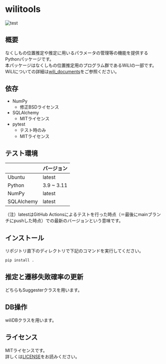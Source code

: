# wilitools
![test](https://github.com/MaruKazeMaru/wilitools/actions/workflows/python-package.yml/badge.svg)
## 概要
なくしもの位置推定や推定に用いるパラメータの管理等の機能を提供するPythonパッケージです。<br>
本パッケージはなくしもの位置推定用のプログラム群であるWiLIの一部です。WiLIについての詳細は[wili_documents](https://github.com/MaruKazeMaru/wili_documents)をご参照ください。


## 依存
* NumPy
  * 修正BSDライセンス
* SQLAlchemy
  * MITライセンス
* pytest
  * テスト時のみ
  * MITライセンス


## テスト環境
||バージョン|
|:-|:-|
|Ubuntu|latest|
|Python|3.9 ~ 3.11|
|NumPy|latest|
|SQLAlchemy|latest|

（注）latestはGitHub Actionsによるテストを行った時点（＝最後にmainブランチにpushした時点）での最新のバージョンという意味です。


## インストール
リポジトリ直下のディレクトリで下記のコマンドを実行してください。
```bash
pip install .
```


## 推定と遷移失敗確率の更新
どちらもSuggesterクラスを用います。


## DB操作
wiliDBクラスを用います。


## ライセンス
MITライセンスです。<br>
詳しくは[LICENSE](./LICENSE)をお読みください。
